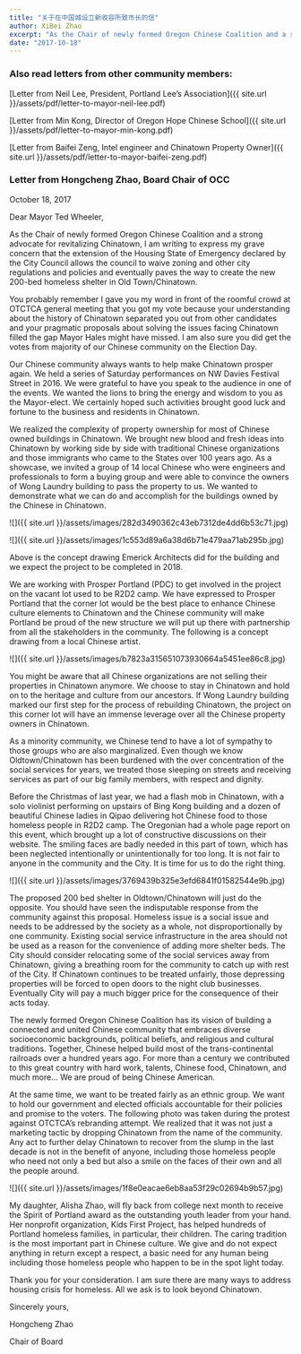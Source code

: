 ```yaml
---
title: "关于在中国城设立新收容所致市长的信"
author: XiBei Zhao
excerpt: "As the Chair of newly formed Oregon Chinese Coalition and a strong advocate for revitalizing Chinatown, I am writing to express my grave concern that the extension of the Housing State of Emergency declared by the City Council allows the council to waive zoning and other city regulations and policies and eventually paves the way to create the new 200-bed homeless shelter in Old Town/Chinatown."
date: "2017-10-18"
---
```

### Also read letters from other community members:

[Letter from Neil Lee, President, Portland Lee’s Association]({{ site.url }}/assets/pdf/letter-to-mayor-neil-lee.pdf)

[Letter from Min Kong, Director of Oregon Hope Chinese School]({{ site.url }}/assets/pdf/letter-to-mayor-min-kong.pdf)

[Letter from Baifei Zeng, Intel engineer and Chinatown Property Owner]({{ site.url }}/assets/pdf/letter-to-mayor-baifei-zeng.pdf)

### Letter from Hongcheng Zhao, Board Chair of OCC

October 18, 2017

Dear Mayor Ted Wheeler,

As the Chair of newly formed Oregon Chinese Coalition and a strong advocate for revitalizing Chinatown, I am writing to express my grave concern that the extension of the Housing State of Emergency declared by the City Council allows the council to waive zoning and other city regulations and policies and eventually paves the way to create the new 200-bed homeless shelter in Old Town/Chinatown.

You probably remember I gave you my word in front of the roomful crowd at OTCTCA general meeting that you got my vote because your understanding about the history of Chinatown separated you out from other candidates and your pragmatic proposals about solving the issues facing Chinatown filled the gap Mayor Hales might have missed. I am also sure you did get the votes from majority of our Chinese community on the Election Day.

Our Chinese community always wants to help make Chinatown prosper again. We held a series of Saturday performances on NW Davies Festival Street in 2016. We were grateful to have you speak to the audience in one of the events.  We wanted the lions to bring the energy and wisdom to you as the Mayor-elect. We certainly hoped such activities brought good luck and fortune to the business and residents in Chinatown.

We realized the complexity of property ownership for most of Chinese owned buildings in Chinatown. We brought new blood and fresh ideas into Chinatown by working side by side with traditional Chinese organizations and those immigrants who came to the States over 100 years ago. As a showcase, we invited a group of 14 local Chinese who were engineers and professionals to form a buying group and were able to convince the owners of Wong Laundry building to pass the property to us. We wanted to demonstrate what we can do and accomplish for the buildings owned by the Chinese in Chinatown.

![]({{ site.url }}/assets/images/282d3490362c43eb7312de4dd6b53c71.jpg)

![]({{ site.url }}/assets/images/1c553d89a6a38d6b71e479aa71ab295b.jpg)

Above is the concept drawing Emerick Architects did for the building and we expect the project to be completed in 2018.

We are working with Prosper Portland (PDC) to get involved in the project on the vacant lot used to be R2D2 camp. We have expressed to Prosper Portland that the corner lot would be the best place to enhance Chinese culture elements to Chinatown and the Chinese community will make Portland be proud of the new structure we will put up there with partnership from all the stakeholders in the community. The following is a concept drawing from a local Chinese artist.

![]({{ site.url }}/assets/images/b7823a315651073930664a5451ee86c8.jpg)

You might be aware that all Chinese organizations are not selling their properties in Chinatown anymore. We choose to stay in Chinatown and hold on to the heritage and culture from our ancestors. If Wong Laundry building marked our first step for the process of rebuilding Chinatown, the project on this corner lot will have an immense leverage over all the Chinese property owners in Chinatown.

As a minority community, we Chinese tend to have a lot of sympathy to those groups who are also marginalized. Even though we know Oldtown/Chinatown has been burdened with the over concentration of the social services for years, we treated those sleeping on streets and receiving services as part of our big family members, with respect and dignity.

Before the Christmas of last year, we had a flash mob in Chinatown, with a solo violinist performing on upstairs of Bing Kong building and a dozen of beautiful Chinese ladies in Qipao delivering hot Chinese food to those homeless people in R2D2 camp. The Oregonian had a whole page report on this event, which brought up a lot of constructive discussions on their website. The smiling faces are badly needed in this part of town, which has been neglected intentionally or unintentionally for too long. It is not fair to anyone in the community and the City. It is time for us to do the right thing.

![]({{ site.url }}/assets/images/3769439b325e3efd6841f01582544e9b.jpg)

The proposed 200 bed shelter in Oldtown/Chinatown will just do the opposite. You should have seen the indisputable response from the community against this proposal. Homeless issue is a social issue and needs to be addressed by the society as a whole, not disproportionally by one community. Existing social service infrastructure in the area should not be used as a reason for the convenience of adding more shelter beds. The City should consider relocating some of the social services away from Chinatown, giving a breathing room for the community to catch up with rest of the City. If Chinatown continues to be treated unfairly, those depressing properties will be forced to open doors to the night club businesses. Eventually City will pay a much bigger price for the consequence of their acts today.

The newly formed Oregon Chinese Coalition has its vision of building a connected and united Chinese community that embraces diverse socioeconomic backgrounds, political beliefs, and religious and cultural traditions. Together, Chinese helped build most of the trans-continental railroads over a hundred years ago. For more than a century we contributed to this great country with hard work, talents, Chinese food, Chinatown, and much more… We are proud of being Chinese American.

At the same time, we want to be treated fairly as an ethnic group. We want to hold our government and elected officials accountable for their policies and promise to the voters. The following photo was taken during the protest against OTCTCA’s rebranding attempt. We realized that it was not just a marketing tactic by dropping Chinatown from the name of the community. Any act to further delay Chinatown to recover from the slump in the last decade is not in the benefit of anyone, including those homeless people who need not only a bed but also a smile on the faces of their own and all the people around.

![]({{ site.url }}/assets/images/1f8e0eacae6eb8aa53f29c02694b9b57.jpg)

My daughter, Alisha Zhao, will fly back from college next month to receive the Spirit of Portland award as the outstanding youth leader from your hand. Her nonprofit organization, Kids First Project, has helped hundreds of Portland homeless families, in particular, their children. The caring tradition is the most important part in Chinese culture. We give and do not expect anything in return except a respect, a basic need for any human being including those homeless people who happen to be in the spot light today.

Thank you for your consideration. I am sure there are many ways to address housing crisis for homeless. All we ask is to look beyond Chinatown.

Sincerely yours,

Hongcheng Zhao

Chair of Board
